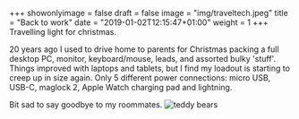 +++
showonlyimage = false
draft = false
image = "img/traveltech.jpeg"
title = "Back to work"
date = "2019-01-02T12:15:47+01:00"
weight = 1
+++
Travelling light for christmas.
<!--more-->

20 years ago I used to drive home to parents for Christmas packing a full desktop PC, monitor, keyboard/mouse, leads, and assorted bulky 'stuff'. Things improved with laptops and tablets, but I find my loadout is starting to creep up in size again. Only 5 different power connections: micro USB, USB-C, maglock 2, Apple Watch charging pad and lightning. 

Bit sad to say goodbye to my roommates.
![teddy bears](/img/holidayroommates.jpeg)
